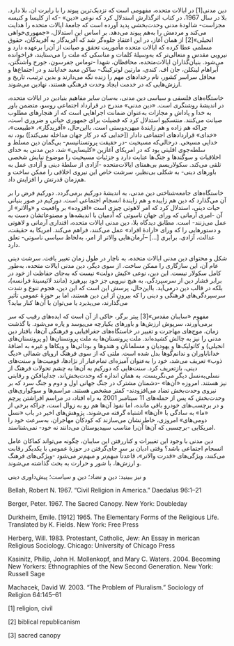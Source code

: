   دین مدنی[1] در ایالات ‌متحده، مفهومی است که نزدیک‌ترین پیوند را با رابرت ان. بلا دارد. بلا در سال 1967، در کتاب اثرگذارش استدلال کرد که نوعی «دین» -که از کلیسا و کنیسه مجزاست- شالودۀ مدنی وحدت‌بخشی پدید آورده است که جامعۀ ایالات متحده را هدایت می‌کند و مردمش را به‌هم پیوند می‌دهد. بر اساس این استدلال، «جمهوری‌خواهی انجیلی»[2] از همان آغاز، در این اعتقاد جلوه‌گر شد که آفریدگار به آفریدگان، حقوق مسلمی عطا کرده که ایالات متحده مأموریت تحقق و صیانت از آن‌را برعهده دارد و نیرویی مقدس و متعالی‌تر که به‌وسیلۀ کلمات و مناسکی که ملت را می‌ستایند، فراخوانده می‌شود. بنیان‌گذاران ایالات‌متحده، محافظان، شهدا -توماس جفرسون، جورج واشنگتن، آبراهام لینکلن، جان اف. کندی، مارتین لوترکینگ- ساکن معبد خدایانند و در اجتماع‌ها و محافل سراسر کشور، نام رخدادهای مهم را زنده نگه می‌دارند و بدین ترتیب، تاریخ و ارزش‌هایی که در خدمت ایجاد وحدت فرهنگی هستند، نهادین می‌شوند.­ 

 خاستگاه‌های فلسفی و سیاسی دین مدنی، به‌سان سایر مفاهیم بنیادین در ایالات متحده، در اندیشۀ روشنگری است. «دین مدنی» مندرج در قرارداد اجتماعی روسو، متضمن باور به خدا و پاداش و مجازات به‌عنوان ضمانت اجراهایی است که از هنجارهای مطلوب صیانت می‌کنند. منتسکیو استدلال کرد که فضیلت برای جمهوری حیاتی و ضروری است، چراکه هم زاده و هم زایندۀ میهن‌دوستی است. بااین‌حال، «آفریدگار»، «طبیعت»، «خدای» قراردادهای اجتماعی دادار ([خدایی که در کار جهان مداخله نمی‌کند]) بود، نه خدایی مسیحی. درحالی‌که مسیحیت -در حقیقت پروتستانیسم- بی‌گمان دین مسلط و سلطه‌جوی اقلیتی بود که در امریکای آغازین «کلیسایی» شد، دین مدنی به خدای اخلاقیات و سوگندها و جنگ‌ها عنایت دارد و جزئیات مسیحیت را موضوع نیایش شخصی تلقی می‌کند. سکولاریسم بی‌همتای ایالات‌متحده -آزادی از سلطۀ دینی و آزادی عمل به باورهای دینی- به شکلی بی‌نظیر، سرشت خاص این نیروی اخلاقی را ممکن ساخت و هم‌زمان قدرتش را افزایش داد.

خاستگاه‌های جامعه‌شناختی دین مدنی، به اندیشۀ دورکیم برمی‌گردد. دورکیم فرض را بر آن می‌گذارد که دین هم زاییده و هم زایندۀ انسجام اجتماعی است. دورکیم در صور بنیانی حیات دینی، استدلال کرد که امر لاهوتی چیزی است «افزوده» بر واقعیت و «والاتر» از آن -امری آرمانی که ورای جهان ناسوتی که آدمیان با اندیشه‌ها و مصنوعاتشان دست به عمل می‌زنند- است. مطابق دیدگاه بلا، دین مدنی ایالات ‌متحده، اقتداری آرمانی و لاهوتی و دستورهایی را که ورای «ارادۀ افراد» عمل می‌کنند، فراهم می‌کند. امریکا به حقیقت، عدالت، آزادی، برابری [...] –آرمان‌هایی والاتر از امر، به‌لحاظ سیاسی ناسوتی- تعلق دارد.

شکل و محتوای دین مدنی ایالات‌ متحده، به ناچار در طول زمان تغییر یافت. سرشت دینی عام آن، این سازگاری را ممکن ساخت. از سوی دیگر، دین مدنی ایالات متحده، به‌طور کامل سکولار نیست. این دین، نوعی «کیش دولت» نیست که به‌جای حفاظت از خود در برابر فشار دین از سرسپردگی، به هیچ نیرویی جز خود بپرهیزد (مانند لائیسیتۀ فرانسه)، بلکه در قالب دین درمی‌آید. بااین‌حال، پرسش این است که این دین، هجوم تنوع و شدت سرسپردگی‌های فرهنگی و دینی را که بیرون از این دین هستند، اما بر حوزۀ عمومی تأثیر می‌گذارند، می‌پذیرد یا می‌توان با آن‌ها کنار بیاید؟

 مفهوم «سایبان مقدس»[3] پیتر برگر، حاکی از آن است که ایده‌های رقیب که سر برمی‌آورند، سرپوش ارزش‌ها و باورهای یکپارچه می‌پوسد و پاره می‌شود. با گذشت زمان، موج‌های مهاجرت و تغییر در خاستگاه‌های جغرافیایی و فرهنگی آن‌ها، بافتار دین مدنی را نیز به چالش کشیده‌اند. ملت پروتستان‌ها به ملت پروتستان‌ها (و پروتستان‌های انجیلی) و کاتولیک‌ها و یهودیان و مسلمانان و هندوها و بودائی‌ها و ویکاها و غیره به اضافۀ خداناباوران و ندانم‌گوها بدل شده است. ملتی که از سوی فرهنگ اروپای شمالی «دیگ ذوب» تعریف می‌شد، خود را به‌عنوان آمیزه‌ای تمام‌عیار از نژادها، قومیت‌ها و سنت‌های دینی، بازتعریف کرد. سنت‌هایی که دورکیم به آن‌ها به چشم تحولات فرهنگ از نسلی‌به‌نسل دیگر می‌نگریست، به همان اندازه که وحدت‌بخش‌اند، جدایی­افکن و رقابتی نیز هستند. امروزه «آن‌ها» -دشمنان مشترک در جنگ جهانی اول و دوم و جنگ سرد که بر نیروی وحدت‌بخش تضاد می‌افزودند- کمتر مشخص هستند. مراسم‌ها و سوگواری‌های وحدت‌بخش که پس از حمله‌های 11 سپتامبر 2001 به راه افتاد، در مراسم افراشتن پرچم و در برچسب‌های خودرو باقی‌ مانده، اما نفوذ آن‌ها هم رو به زوال است، چراکه برخی از «ما» به سادگی با «آن‌ها» اشتباه گرفته می‌شوند. پژوهش‌های اخیر در باب «نسل دومی‌های» امروزی، خاطرنشان می‌سازند که کودکان مهاجران، به‌سرعت خود را امریکایی -برچسبی که آن‌ها آن‌را مناسب سپیدپوستان می‌دانند نه خود- نمی‌شناسند.

دین مدنی با وجود این تغییرات و کناررفتن این سایبان، چگونه می‌تواند کماکان عامل انسجام اجتماعی باشد؟ وقتی ادیان بر سر جای‌گرفتن در حوزۀ عمومی با یکدیگر رقابت می‌کنند، ویژگی‌های «قدرت والاتر»، قاعدتاً مبهم‌تر و مبهم‌تر می‌شود -ویژگی‌های فرهنگ و ارزش‌ها، با شور و حرارت به بحث گذاشته می‌شوند.

و نیز ببینید: دین و تضاد؛ دین و سیاست؛ پیش‌داوری دینی

Bellah, Robert N. 1967. “Civil Religion in America.” Daedalus 96:1–21

Berger, Peter. 1967. The Sacred Canopy. New York: Doubleday

Durkheim, Emile. [1912] 1965. The Elementary Forms of the Religious Life. Translated by K. Fields. New York: Free Press

Herberg, Will. 1983. Protestant, Catholic, Jew: An Essay in merican Religious Sociology. Chicago: University of Chicago Press

Kasinitz, Philip, John H. Mollenkopf, and Mary C. Waters. 2004. Becoming New Yorkers: Ethnographies of the New Second Generation. New York: Russell Sage

Machacek, David W. 2003. “The Problem of Pluralism.” Sociology of Religion 64:145–61

 [1] religion, civil

[2] biblical republicanism

 [3] sacred canopy

 

 

 

 